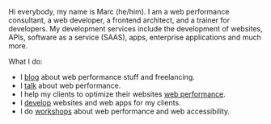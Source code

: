 Hi everybody, my name is Marc (he/him). I am a web performance consultant, a web developer, a frontend architect, and a trainer for developers. My development services include the development of websites, APIs, software as a service (SAAS), apps, enterprise applications and much more.

What I do:

- I [blog](https://marcradziwill.com/blog/) about web performance stuff and freelancing.
- I [talk](https://marcradziwill.com/services/webperformance/) about web performance.
- I help my clients to optimize their websites [web performance](https://marcradziwill.com/services/webperformance/).
- I [develop](https://marcradziwill.com/services/webdevelopment/) websites and web apps for my clients.
- I do [workshops](http://devcademy.marcradziwill.com/) about web performance and web accessibility.


<!--
**marcradziwill/marcradziwill** is a ✨ _special_ ✨ repository because its `README.md` (this file) appears on your GitHub profile.

Here are some ideas to get you started:

- 🔭 I’m currently working on ...
- 🌱 I’m currently learning ...
- 👯 I’m looking to collaborate on ...
- 🤔 I’m looking for help with ...
- 💬 Ask me about ...
- 📫 How to reach me: ...
- 😄 Pronouns: ...
- ⚡ Fun fact: ...
-->
